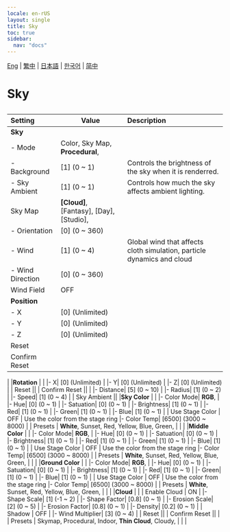 ```yaml
---
locale: en-rUS
layout: single
title: Sky
toc: true
sidebar:
  nav: "docs"
---
```

[Eng](/dancexr/menu/2025.4/scene/sky) | [繁中](/tw/dancexr/menu/2025.4/scene/sky) | [日本語](/jp/dancexr/menu/2025.4/scene/sky) | [한국어](/kr/dancexr/menu/2025.4/scene/sky) | [简中](/zh/dancexr/menu/2025.4/scene/sky)

# Sky

## 

| Setting | Value | Description |
| :--- | --- | :--- |
|**Sky** | | 
|- Mode|  Color,  Sky Map,  **Procedural**,  | 
|- Background| [1] (0 ~ 1) | Controls the brightness of the sky when it is renderred.
|- Sky Ambient| [1] (0 ~ 1) | Controls how much the sky affects ambient lighting.
| Sky Map |  **[Cloud]**,  [Fantasy],  [Day],  [Studio],  |  |
|- Orientation| [0] (0 ~ 360) | 
|- Wind| [1] (0 ~ 4) | Global wind that affects cloth simulation, particle dynamics and cloud
|- Wind Direction| [0] (0 ~ 360) | 
| Wind Field | OFF | 
|**Position** | | 
|- X| [0] (Unlimited) | 
|- Y| [0] (Unlimited) | 
|- Z| [0] (Unlimited) | 
| Reset || 
| Confirm Reset || 
|
|**Rotation** | | 
|- X| [0] (Unlimited) | 
|- Y| [0] (Unlimited) | 
|- Z| [0] (Unlimited) | 
| Reset || 
| Confirm Reset || 
|
|- Distance| [5] (0 ~ 10) | 
|- Radius| [1] (0 ~ 2) | 
|- Speed| [1] (0 ~ 4) | 
| Sky Ambient || 
|**Sky Color** | | 
|- Color Mode|  **RGB**,  | 
|- Hue| [0] (0 ~ 1) | 
|- Satuation| [0] (0 ~ 1) | 
|- Brightness| [1] (0 ~ 1) | 
|- Red| [1] (0 ~ 1) | 
|- Green| [1] (0 ~ 1) | 
|- Blue| [1] (0 ~ 1) | 
| Use Stage Color | OFF | Use the color from the stage ring
|- Color Temp| [6500] (3000 ~ 8000) | 
| Presets |  **White**,  Sunset,  Red,  Yellow,  Blue,  Green,  |  |
|
|**Middle Color** | | 
|- Color Mode|  **RGB**,  | 
|- Hue| [0] (0 ~ 1) | 
|- Satuation| [0] (0 ~ 1) | 
|- Brightness| [1] (0 ~ 1) | 
|- Red| [1] (0 ~ 1) | 
|- Green| [1] (0 ~ 1) | 
|- Blue| [1] (0 ~ 1) | 
| Use Stage Color | OFF | Use the color from the stage ring
|- Color Temp| [6500] (3000 ~ 8000) | 
| Presets |  **White**,  Sunset,  Red,  Yellow,  Blue,  Green,  |  |
|
|**Ground Color** | | 
|- Color Mode|  **RGB**,  | 
|- Hue| [0] (0 ~ 1) | 
|- Satuation| [0] (0 ~ 1) | 
|- Brightness| [1] (0 ~ 1) | 
|- Red| [1] (0 ~ 1) | 
|- Green| [1] (0 ~ 1) | 
|- Blue| [1] (0 ~ 1) | 
| Use Stage Color | OFF | Use the color from the stage ring
|- Color Temp| [6500] (3000 ~ 8000) | 
| Presets |  **White**,  Sunset,  Red,  Yellow,  Blue,  Green,  |  |
|
|**Cloud** | | 
| Enable Cloud | ON | 
|- Shape Scale| [1] (-1 ~ 2) | 
|- Shape Factor| [0.8] (0 ~ 1) | 
|- Erosion Scale| [2] (0 ~ 5) | 
|- Erosion Factor| [0.8] (0 ~ 1) | 
|- Density| [0.2] (0 ~ 1) | 
| Shadow | OFF | 
|- Wind Multiplier| [3] (0 ~ 4) | 
| Reset || 
| Confirm Reset || 
|
| Presets |  Skymap,  Procedural,  Indoor,  **Thin Cloud**,  Cloudy,  |  |
|
